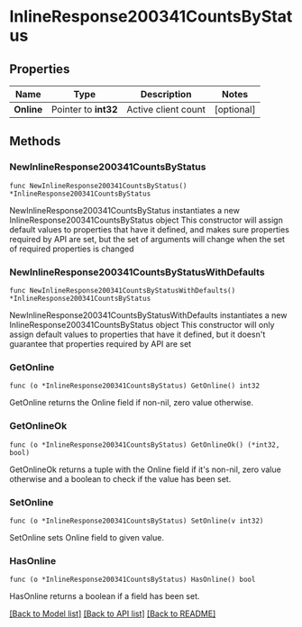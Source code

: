 # InlineResponse200341CountsByStatus

## Properties

Name | Type | Description | Notes
------------ | ------------- | ------------- | -------------
**Online** | Pointer to **int32** | Active client count | [optional] 

## Methods

### NewInlineResponse200341CountsByStatus

`func NewInlineResponse200341CountsByStatus() *InlineResponse200341CountsByStatus`

NewInlineResponse200341CountsByStatus instantiates a new InlineResponse200341CountsByStatus object
This constructor will assign default values to properties that have it defined,
and makes sure properties required by API are set, but the set of arguments
will change when the set of required properties is changed

### NewInlineResponse200341CountsByStatusWithDefaults

`func NewInlineResponse200341CountsByStatusWithDefaults() *InlineResponse200341CountsByStatus`

NewInlineResponse200341CountsByStatusWithDefaults instantiates a new InlineResponse200341CountsByStatus object
This constructor will only assign default values to properties that have it defined,
but it doesn't guarantee that properties required by API are set

### GetOnline

`func (o *InlineResponse200341CountsByStatus) GetOnline() int32`

GetOnline returns the Online field if non-nil, zero value otherwise.

### GetOnlineOk

`func (o *InlineResponse200341CountsByStatus) GetOnlineOk() (*int32, bool)`

GetOnlineOk returns a tuple with the Online field if it's non-nil, zero value otherwise
and a boolean to check if the value has been set.

### SetOnline

`func (o *InlineResponse200341CountsByStatus) SetOnline(v int32)`

SetOnline sets Online field to given value.

### HasOnline

`func (o *InlineResponse200341CountsByStatus) HasOnline() bool`

HasOnline returns a boolean if a field has been set.


[[Back to Model list]](../README.md#documentation-for-models) [[Back to API list]](../README.md#documentation-for-api-endpoints) [[Back to README]](../README.md)


